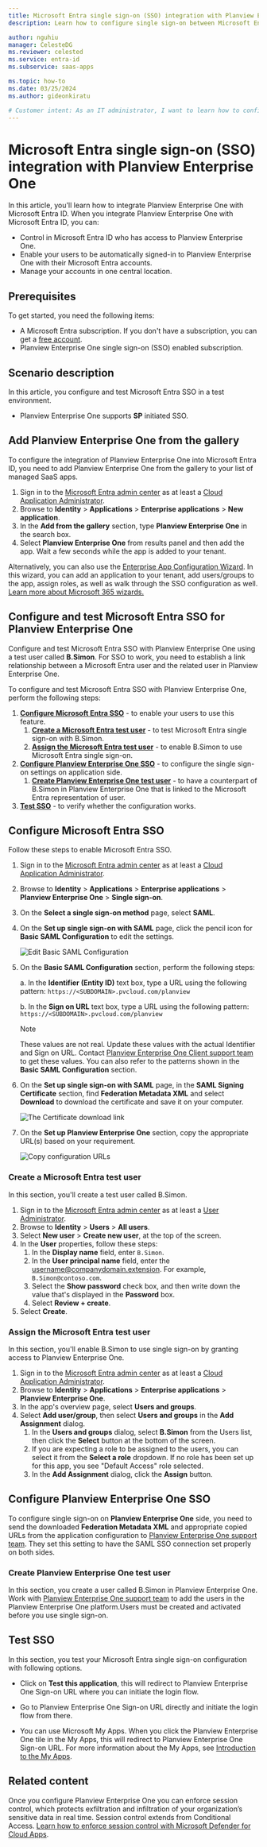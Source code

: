 ```yaml
---
title: Microsoft Entra single sign-on (SSO) integration with Planview Enterprise One
description: Learn how to configure single sign-on between Microsoft Entra ID and Planview Enterprise One.

author: nguhiu
manager: CelesteDG
ms.reviewer: celested
ms.service: entra-id
ms.subservice: saas-apps

ms.topic: how-to
ms.date: 03/25/2024
ms.author: gideonkiratu

# Customer intent: As an IT administrator, I want to learn how to configure single sign-on between Microsoft Entra ID and Planview Enterprise One so that I can control who has access to Planview Enterprise One, enable automatic sign-in with Microsoft Entra accounts, and manage my accounts in one central location.
---
```


# Microsoft Entra single sign-on (SSO) integration with Planview Enterprise One

In this article,  you'll learn how to integrate Planview Enterprise One with Microsoft Entra ID. When you integrate Planview Enterprise One with Microsoft Entra ID, you can:

* Control in Microsoft Entra ID who has access to Planview Enterprise One.
* Enable your users to be automatically signed-in to Planview Enterprise One with their Microsoft Entra accounts.
* Manage your accounts in one central location.

## Prerequisites

To get started, you need the following items:

* A Microsoft Entra subscription. If you don't have a subscription, you can get a [free account](https://azure.microsoft.com/free/).
* Planview Enterprise One single sign-on (SSO) enabled subscription.

## Scenario description

In this article,  you configure and test Microsoft Entra SSO in a test environment.

* Planview Enterprise One supports **SP** initiated SSO.

## Add Planview Enterprise One from the gallery

To configure the integration of Planview Enterprise One into Microsoft Entra ID, you need to add Planview Enterprise One from the gallery to your list of managed SaaS apps.

1. Sign in to the [Microsoft Entra admin center](https://entra.microsoft.com) as at least a [Cloud Application Administrator](~/identity/role-based-access-control/permissions-reference.md#cloud-application-administrator).
1. Browse to **Identity** > **Applications** > **Enterprise applications** > **New application**.
1. In the **Add from the gallery** section, type **Planview Enterprise One** in the search box.
1. Select **Planview Enterprise One** from results panel and then add the app. Wait a few seconds while the app is added to your tenant.

 Alternatively, you can also use the [Enterprise App Configuration Wizard](https://portal.office.com/AdminPortal/home?Q=Docs#/azureadappintegration). In this wizard, you can add an application to your tenant, add users/groups to the app, assign roles, as well as walk through the SSO configuration as well. [Learn more about Microsoft 365 wizards.](/microsoft-365/admin/misc/azure-ad-setup-guides)

<a name='configure-and-test-azure-ad-sso-for-planview-enterprise-one'></a>

## Configure and test Microsoft Entra SSO for Planview Enterprise One

Configure and test Microsoft Entra SSO with Planview Enterprise One using a test user called **B.Simon**. For SSO to work, you need to establish a link relationship between a Microsoft Entra user and the related user in Planview Enterprise One.

To configure and test Microsoft Entra SSO with Planview Enterprise One, perform the following steps:

1. **[Configure Microsoft Entra SSO](#configure-azure-ad-sso)** - to enable your users to use this feature.
    1. **[Create a Microsoft Entra test user](#create-an-azure-ad-test-user)** - to test Microsoft Entra single sign-on with B.Simon.
    1. **[Assign the Microsoft Entra test user](#assign-the-azure-ad-test-user)** - to enable B.Simon to use Microsoft Entra single sign-on.
1. **[Configure Planview Enterprise One SSO](#configure-planview-enterprise-one-sso)** - to configure the single sign-on settings on application side.
    1. **[Create Planview Enterprise One test user](#create-planview-enterprise-one-test-user)** - to have a counterpart of B.Simon in Planview Enterprise One that is linked to the Microsoft Entra representation of user.
1. **[Test SSO](#test-sso)** - to verify whether the configuration works.

<a name='configure-azure-ad-sso'></a>

## Configure Microsoft Entra SSO

Follow these steps to enable Microsoft Entra SSO.

1. Sign in to the [Microsoft Entra admin center](https://entra.microsoft.com) as at least a [Cloud Application Administrator](~/identity/role-based-access-control/permissions-reference.md#cloud-application-administrator).
1. Browse to **Identity** > **Applications** > **Enterprise applications** > **Planview Enterprise One** > **Single sign-on**.
1. On the **Select a single sign-on method** page, select **SAML**.
1. On the **Set up single sign-on with SAML** page, click the pencil icon for **Basic SAML Configuration** to edit the settings.

   ![Edit Basic SAML Configuration](common/edit-urls.png)

1. On the **Basic SAML Configuration** section, perform the following steps:

	a. In the **Identifier (Entity ID)** text box, type a URL using the following pattern:
    `https://<SUBDOMAIN>.pvcloud.com/planview`

    b. In the **Sign on URL** text box, type a URL using the following pattern:
    `https://<SUBDOMAIN>.pvcloud.com/planview`

	> [!NOTE]
	> These values are not real. Update these values with the actual Identifier and Sign on URL. Contact [Planview Enterprise One Client support team](mailto:customercare@planview.com) to get these values. You can also refer to the patterns shown in the **Basic SAML Configuration** section.

1. On the **Set up single sign-on with SAML** page, in the **SAML Signing Certificate** section,  find **Federation Metadata XML** and select **Download** to download the certificate and save it on your computer.

	![The Certificate download link](common/metadataxml.png)

1. On the **Set up Planview Enterprise One** section, copy the appropriate URL(s) based on your requirement.

	![Copy configuration URLs](common/copy-configuration-urls.png)

<a name='create-an-azure-ad-test-user'></a>

### Create a Microsoft Entra test user

In this section, you'll create a test user called B.Simon.

1. Sign in to the [Microsoft Entra admin center](https://entra.microsoft.com) as at least a [User Administrator](~/identity/role-based-access-control/permissions-reference.md#user-administrator).
1. Browse to **Identity** > **Users** > **All users**.
1. Select **New user** > **Create new user**, at the top of the screen.
1. In the **User** properties, follow these steps:
   1. In the **Display name** field, enter `B.Simon`.  
   1. In the **User principal name** field, enter the username@companydomain.extension. For example, `B.Simon@contoso.com`.
   1. Select the **Show password** check box, and then write down the value that's displayed in the **Password** box.
   1. Select **Review + create**.
1. Select **Create**.

<a name='assign-the-azure-ad-test-user'></a>

### Assign the Microsoft Entra test user

In this section, you'll enable B.Simon to use single sign-on by granting access to Planview Enterprise One.

1. Sign in to the [Microsoft Entra admin center](https://entra.microsoft.com) as at least a [Cloud Application Administrator](~/identity/role-based-access-control/permissions-reference.md#cloud-application-administrator).
1. Browse to **Identity** > **Applications** > **Enterprise applications** > **Planview Enterprise One**.
1. In the app's overview page, select **Users and groups**.
1. Select **Add user/group**, then select **Users and groups** in the **Add Assignment** dialog.
   1. In the **Users and groups** dialog, select **B.Simon** from the Users list, then click the **Select** button at the bottom of the screen.
   1. If you are expecting a role to be assigned to the users, you can select it from the **Select a role** dropdown. If no role has been set up for this app, you see "Default Access" role selected.
   1. In the **Add Assignment** dialog, click the **Assign** button.

## Configure Planview Enterprise One SSO

To configure single sign-on on **Planview Enterprise One** side, you need to send the downloaded **Federation Metadata XML** and appropriate copied URLs from the application configuration to [Planview Enterprise One support team](mailto:customercare@planview.com). They set this setting to have the SAML SSO connection set properly on both sides.

### Create Planview Enterprise One test user

In this section, you create a user called B.Simon in Planview Enterprise One. Work with [Planview Enterprise One support team](mailto:customercare@planview.com) to add the users in the Planview Enterprise One platform.Users must be created and activated before you use single sign-on.

## Test SSO 

In this section, you test your Microsoft Entra single sign-on configuration with following options. 

* Click on **Test this application**, this will redirect to Planview Enterprise One Sign-on URL where you can initiate the login flow. 

* Go to Planview Enterprise One Sign-on URL directly and initiate the login flow from there.

* You can use Microsoft My Apps. When you click the Planview Enterprise One tile in the My Apps, this will redirect to Planview Enterprise One Sign-on URL. For more information about the My Apps, see [Introduction to the My Apps](https://support.microsoft.com/account-billing/sign-in-and-start-apps-from-the-my-apps-portal-2f3b1bae-0e5a-4a86-a33e-876fbd2a4510).

## Related content

Once you configure Planview Enterprise One you can enforce session control, which protects exfiltration and infiltration of your organization’s sensitive data in real time. Session control extends from Conditional Access. [Learn how to enforce session control with Microsoft Defender for Cloud Apps](/cloud-app-security/proxy-deployment-aad).
